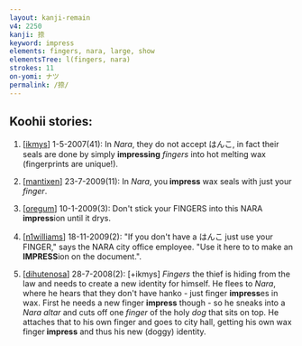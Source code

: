 ```yaml
---
layout: kanji-remain
v4: 2250
kanji: 捺
keyword: impress
elements: fingers, nara, large, show
elementsTree: l(fingers, nara)
strokes: 11
on-yomi: ナツ
permalink: /捺/
---
```


## Koohii stories: 

1) [<a href="http://kanji.koohii.com/profile/ikmys">ikmys</a>] 1-5-2007(41): In <em>Nara</em>, they do not accept はんこ, in fact their seals are done by simply <strong>impressing</strong> <em>fingers</em> into hot melting wax (fingerprints are unique!).

2) [<a href="http://kanji.koohii.com/profile/mantixen">mantixen</a>] 23-7-2009(11): In <em>Nara</em>, you<strong> impress</strong> wax seals with just your <em>finger</em>.

3) [<a href="http://kanji.koohii.com/profile/oregum">oregum</a>] 10-1-2009(3): Don&#039;t stick your FINGERS into this NARA<strong> impress</strong>ion until it drys.

4) [<a href="http://kanji.koohii.com/profile/n1williams">n1williams</a>] 18-11-2009(2): &quot;If you don&#039;t have a はんこ just use your FINGER,&quot; says the NARA city office employee. &quot;Use it here to to make an<strong> IMPRESS</strong>ion on the document.&quot;.

5) [<a href="http://kanji.koohii.com/profile/dihutenosa">dihutenosa</a>] 28-7-2008(2): [+ikmys] <em>Fingers</em> the thief is hiding from the law and needs to create a new identity for himself. He flees to <em>Nara</em>, where he hears that they don&#039;t have hanko - just finger <strong>impress</strong>es in wax. First he needs a new finger <strong>impress</strong> though - so he sneaks into a <em>Nara</em> <em>altar</em> and cuts off one <em>finger</em> of the holy <em>dog</em> that sits on top. He attaches that to his own finger and goes to city hall, getting his own wax finger<strong> impress</strong> and thus his new (doggy) identity.

